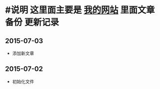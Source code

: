 #说明
   这里面主要是 [我的网站](http://www.wangkongming.cn "孔明的自留地") 里面文章备份
更新记录
==
## 2015-07-03
- 添加新文章
## 2015-07-02
- 初始化文件
